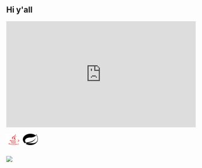 ## Hi y'all 
<div style="width:100%;height:0;padding-bottom:56%;position:relative;"><iframe src="https://giphy.com/embed/qb1eHxhUHLdsc" width="100%" height="100%" style="position:absolute" frameBorder="0" class="giphy-embed" allowFullScreen></iframe></div>
<div style="display: inline_block"><br>
  <img align="center" alt="Macedo-Java-Icon" height="30" width="40" src="https://raw.githubusercontent.com/devicons/devicon/master/icons/java/java-plain.svg">
  <img align="center" alt="Macedo-Spring-Icon" height="30" width="40" src="https://raw.githubusercontent.com/devicons/devicon/master/icons/spring/spring-plain.svg">
</div>
  
  ##
 
<div> 
  <a href="https://www.linkedin.com/in/macedooo/" target="_blank"><img src="https://img.shields.io/badge/-LinkedIn-%230077B5?style=for-the-badge&logo=linkedin&logoColor=white" target="_blank"></a> 
